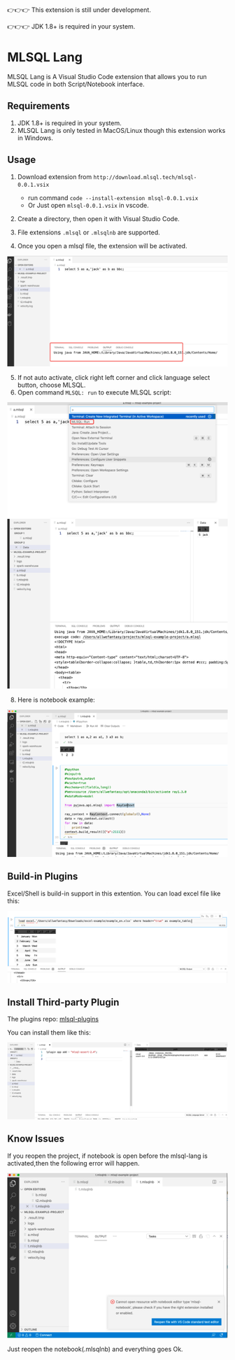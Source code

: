 👉👉👉 This extension is still under development.

👉👉👉 JDK 1.8+ is required in your system.

# MLSQL Lang

MLSQL Lang is A Visual Studio Code extension that allows you to run MLSQL code in both  Script/Notebook  interface.

## Requirements

1. JDK 1.8+ is required in your system.
2. MLSQL Lang is only tested in MacOS/Linux though this extension works in Windows.


## Usage

1. Download extension from `http://download.mlsql.tech/mlsql-0.0.1.vsix` 
   
   * run command `code --install-extension mlsql-0.0.1.vsix`
   * Or Just open `mlsql-0.0.1.vsix` in vscode.

2. Create a directory, then open it with Visual Studio Code.
3. File extensions `.mlsql` or `.mlsqlnb` are supported.
4. Once you open a mlsql file, the extension will be activated.

![](docs/images/activate.png)

5. If not auto activate, click right left corner and click language select button, choose MLSQL.
7. Open command `MLSQL: run` to execute MLSQL script:

 ![](docs/images/run.png)
 ![](docs/images/script.png)

8. Here is notebook example:

![](docs/images/notebook.png)

## Build-in Plugins

Excel/Shell is build-in support in this extention. You can load excel file like this:

![](docs/images/excel.png)

## Install Third-party Plugin

The plugins repo: [mlsql-plugins](https://github.com/allwefantasy/mlsql-plugins)

You can install them like this:

![](docs/images/plugin-install.png)



## Know Issues

If you reopen the project, if notebook is open before the mlsql-lang is activated,then 
the following error will happen.

![](docs/images/error.png)

Just reopen the notebook(.mlsqlnb) and everything goes Ok.


